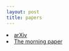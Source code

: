 ```yaml
---
layout: post
title: papers
---
```


<u1 class="archive">
     <li><a href="http://arxiv.org/">arXiv</a></li>
     <li><a href="http://blog.acolyer.org/">The morning paper</a></li>
</u1>